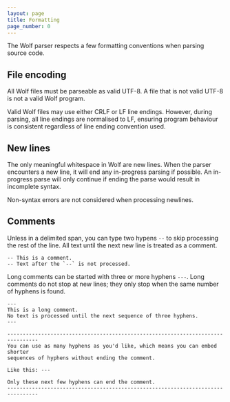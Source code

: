 ```yaml
---
layout: page
title: Formatting
page_number: 0
---
```


The Wolf parser respects a few formatting conventions when parsing source code.

## File encoding

All Wolf files must be parseable as valid UTF-8. A file that is not valid UTF-8
is not a valid Wolf program.

Valid Wolf files may use either CRLF or LF line endings. However, during parsing,
all line endings are normalised to LF, ensuring program behaviour is consistent
regardless of line ending convention used.

## New lines

The only meaningful whitespace in Wolf are new lines. When the parser encounters
a new line, it will end any in-progress parsing if possible. An in-progress
parse will only continue if ending the parse would result in incomplete syntax.

Non-syntax errors are not considered when processing newlines.

## Comments

Unless in a delimited span, you can type two hypens `--` to skip processing the
rest of the line. All text until the next new line is treated as a comment.

<!--wolf-->
```
-- This is a comment.
-- Text after the `--` is not processed.
```

Long comments can be started with three or more hyphens `---`. Long comments do
not stop at new lines; they only stop when the same number of hyphens is found.

<!--wolf-->
```
---
This is a long comment.
No text is processed until the next sequence of three hyphens.
---

--------------------------------------------------------------------------------
You can use as many hyphens as you'd like, which means you can embed shorter
sequences of hyphens without ending the comment.

Like this: ---

Only these next few hyphens can end the comment.
--------------------------------------------------------------------------------
```